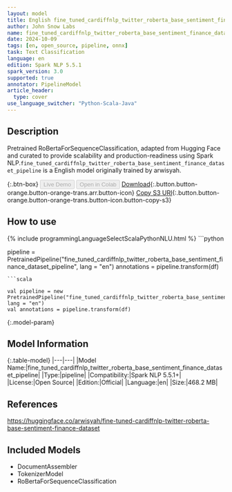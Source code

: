 ```yaml
---
layout: model
title: English fine_tuned_cardiffnlp_twitter_roberta_base_sentiment_finance_dataset_pipeline pipeline RoBertaForSequenceClassification from arwisyah
author: John Snow Labs
name: fine_tuned_cardiffnlp_twitter_roberta_base_sentiment_finance_dataset_pipeline
date: 2024-10-09
tags: [en, open_source, pipeline, onnx]
task: Text Classification
language: en
edition: Spark NLP 5.5.1
spark_version: 3.0
supported: true
annotator: PipelineModel
article_header:
  type: cover
use_language_switcher: "Python-Scala-Java"
---
```


## Description

Pretrained RoBertaForSequenceClassification, adapted from Hugging Face and curated to provide scalability and production-readiness using Spark NLP.`fine_tuned_cardiffnlp_twitter_roberta_base_sentiment_finance_dataset_pipeline` is a English model originally trained by arwisyah.

{:.btn-box}
<button class="button button-orange" disabled>Live Demo</button>
<button class="button button-orange" disabled>Open in Colab</button>
[Download](https://s3.amazonaws.com/auxdata.johnsnowlabs.com/public/models/fine_tuned_cardiffnlp_twitter_roberta_base_sentiment_finance_dataset_pipeline_en_5.5.1_3.0_1728468513364.zip){:.button.button-orange.button-orange-trans.arr.button-icon}
[Copy S3 URI](s3://auxdata.johnsnowlabs.com/public/models/fine_tuned_cardiffnlp_twitter_roberta_base_sentiment_finance_dataset_pipeline_en_5.5.1_3.0_1728468513364.zip){:.button.button-orange.button-orange-trans.button-icon.button-copy-s3}

## How to use



<div class="tabs-box" markdown="1">
{% include programmingLanguageSelectScalaPythonNLU.html %}
```python

pipeline = PretrainedPipeline("fine_tuned_cardiffnlp_twitter_roberta_base_sentiment_finance_dataset_pipeline", lang = "en")
annotations =  pipeline.transform(df)   

```
```scala

val pipeline = new PretrainedPipeline("fine_tuned_cardiffnlp_twitter_roberta_base_sentiment_finance_dataset_pipeline", lang = "en")
val annotations = pipeline.transform(df)

```
</div>

{:.model-param}
## Model Information

{:.table-model}
|---|---|
|Model Name:|fine_tuned_cardiffnlp_twitter_roberta_base_sentiment_finance_dataset_pipeline|
|Type:|pipeline|
|Compatibility:|Spark NLP 5.5.1+|
|License:|Open Source|
|Edition:|Official|
|Language:|en|
|Size:|468.2 MB|

## References

https://huggingface.co/arwisyah/fine-tuned-cardiffnlp-twitter-roberta-base-sentiment-finance-dataset

## Included Models

- DocumentAssembler
- TokenizerModel
- RoBertaForSequenceClassification